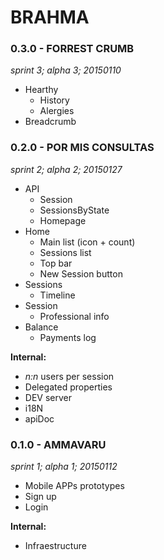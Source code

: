 # BRAHMA

### 0.3.0 - FORREST CRUMB
_sprint 3; alpha 3; 20150110_

* Hearthy
	* History
	* Alergies
* Breadcrumb

### 0.2.0 - POR MIS CONSULTAS
_sprint 2; alpha 2; 20150127_

* API
	* Session
	* SessionsByState
	* Homepage
* Home
	* Main list (icon + count)
	* Sessions list
	* Top bar
	* New Session button
* Sessions
	* Timeline
* Session
	* Professional info
* Balance
	* Payments log

**Internal:**

* _n:n_ users per session
* Delegated properties
* DEV server
* i18N
* apiDoc

### 0.1.0 - AMMAVARU
_sprint 1; alpha 1; 20150112_

* Mobile APPs prototypes
* Sign up
* Login

**Internal:**

* Infraestructure